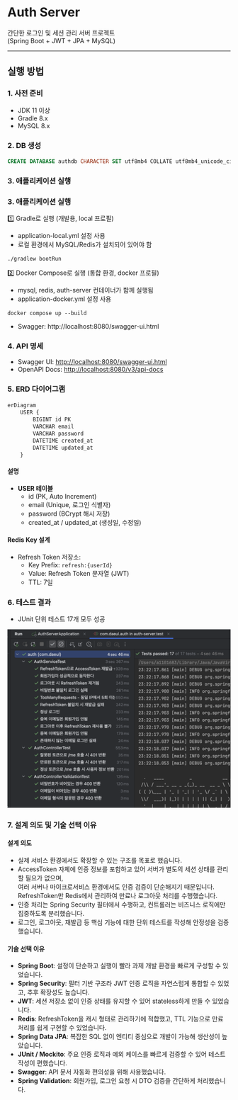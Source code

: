 # Auth Server

간단한 로그인 및 세션 관리 서버 프로젝트  
(Spring Boot + JWT + JPA + MySQL)

---

## 실행 방법

### 1. 사전 준비
- JDK 11 이상
- Gradle 8.x
- MySQL 8.x

### 2. DB 생성
```sql
CREATE DATABASE authdb CHARACTER SET utf8mb4 COLLATE utf8mb4_unicode_ci;
```

### 3. 애플리케이션 실행


### 3. 애플리케이션 실행 
1️⃣ Gradle로 실행 (개발용, local 프로필)
- application-local.yml 설정 사용
- 로컬 환경에서 MySQL/Redis가 설치되어 있어야 함
```
./gradlew bootRun
```
2️⃣ Docker Compose로 실행 (통합 환경, docker 프로필)
- mysql, redis, auth-server 컨테이너가 함께 실행됨
- application-docker.yml 설정 사용

```
docker compose up --build
```

- Swagger: http://localhost:8080/swagger-ui.html

### 4. API 명세
- Swagger UI: [http://localhost:8080/swagger-ui.html](http://localhost:8080/swagger-ui.html)
- OpenAPI Docs: [http://localhost:8080/v3/api-docs](http://localhost:8080/v3/api-docs)

### 5. ERD 다이어그램

```mermaid
erDiagram
    USER {
        BIGINT id PK
        VARCHAR email
        VARCHAR password
        DATETIME created_at
        DATETIME updated_at
    }
```
#### 설명
- **USER 테이블**
    - id (PK, Auto Increment)
    - email (Unique, 로그인 식별자)
    - password (BCrypt 해시 저장)
    - created_at / updated_at (생성일, 수정일)

  
#### Redis Key 설계

- Refresh Token 저장소:  
  - Key Prefix: `refresh:{userId}`  
  - Value: Refresh Token 문자열 (JWT)  
  - TTL: 7일

### 6. 테스트 결과

- JUnit 단위 테스트 17개 모두 성공 

![테스트 결과](./docs/test-result.png)

### 7. 설계 의도 및 기술 선택 이유

#### 설계 의도
- 실제 서비스 환경에서도 확장할 수 있는 구조를 목표로 했습니다. 
- AccessToken 자체에 인증 정보를 포함하고 있어 서버가 별도의 세션 상태를 관리할 필요가 없으며,  
  여러 서버나 마이크로서비스 환경에서도 인증 검증이 단순해지기 때문입니다.  
  RefreshToken만 Redis에서 관리하여 만료나 로그아웃 처리를 수행했습니다.
- 인증 처리는 Spring Security 필터에서 수행하고, 컨트롤러는 비즈니스 로직에만 집중하도록 분리했습니다.
- 로그인, 로그아웃, 재발급 등 핵심 기능에 대한 단위 테스트를 작성해 안정성을 검증했습니다.

#### 기술 선택 이유
- **Spring Boot**: 설정이 단순하고 실행이 빨라 과제 개발 환경을 빠르게 구성할 수 있었습니다.
- **Spring Security**: 필터 기반 구조라 JWT 인증 로직을 자연스럽게 통합할 수 있었고, 추후 확장성도 높습니다.
- **JWT**: 세션 저장소 없이 인증 상태를 유지할 수 있어 stateless하게 만들 수 있었습니다.
- **Redis**: RefreshToken을 캐시 형태로 관리하기에 적합했고, TTL 기능으로 만료 처리를 쉽게 구현할 수 있었습니다.
- **Spring Data JPA**: 복잡한 SQL 없이 엔티티 중심으로 개발이 가능해 생산성이 높았습니다.
- **JUnit / Mockito**: 주요 인증 로직과 예외 케이스를 빠르게 검증할 수 있어 테스트 작성이 편했습니다.
- **Swagger**: API 문서 자동화 편의성을 위해 사용했습니다.
- **Spring Validation**: 회원가입, 로그인 요청 시 DTO 검증을 간단하게 처리했습니다.  
